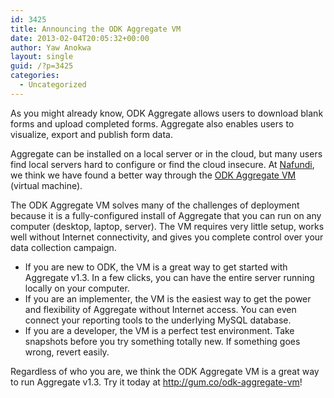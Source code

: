 ```yaml
---
id: 3425
title: Announcing the ODK Aggregate VM
date: 2013-02-04T20:05:32+00:00
author: Yaw Anokwa
layout: single
guid: /?p=3425
categories:
  - Uncategorized
---
```

As you might already know, ODK Aggregate allows users to download blank forms and upload completed forms. Aggregate also enables users to visualize, export and publish form data.

Aggregate can be installed on a local server or in the cloud, but many users find local servers hard to configure or find the cloud insecure. At [Nafundi](http://nafundi.com), we think we have found a better way through the [ODK Aggregate VM](http://gum.co/odk-aggregate-vm) (virtual machine).

The ODK Aggregate VM solves many of the challenges of deployment because it is a fully-configured install of Aggregate that you can run on any computer (desktop, laptop, server). The VM requires very little setup, works well without Internet connectivity, and gives you complete control over your data collection campaign. 

  * If you are new to ODK, the VM is a great way to get started with Aggregate v1.3. In a few clicks, you can have the entire server running locally on your computer.
  * If you are an implementer, the VM is the easiest way to get the power and flexibility of Aggregate without Internet access. You can even connect your reporting tools to the underlying MySQL database.
  * If you are a developer, the VM is a perfect test environment. Take snapshots before you try something totally new. If something goes wrong, revert easily.

Regardless of who you are, we think the ODK Aggregate VM is a great way to run Aggregate v1.3. Try it today at <http://gum.co/odk-aggregate-vm>!
